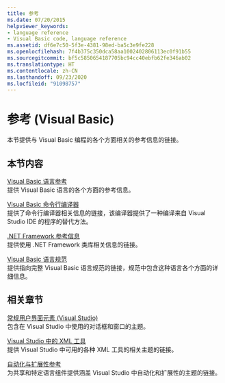 ```yaml
---
title: 参考
ms.date: 07/20/2015
helpviewer_keywords:
- language reference
- Visual Basic code, language reference
ms.assetid: df6e7c50-5f3e-4381-98ed-ba5c3e9fe228
ms.openlocfilehash: 7f4b375c350dca58aa1002402806113ec0f91b55
ms.sourcegitcommit: bf5c5850654187705bc94cc40ebfb62fe346ab02
ms.translationtype: HT
ms.contentlocale: zh-CN
ms.lasthandoff: 09/23/2020
ms.locfileid: "91098757"
---
```

# <a name="reference-visual-basic"></a>参考 (Visual Basic)

本节提供与 Visual Basic 编程的各个方面相关的参考信息的链接。  
  
## <a name="in-this-section"></a>本节内容  

 [Visual Basic 语言参考](../language-reference/index.md)  
 提供 Visual Basic 语言的各个方面的参考信息。  
  
 [Visual Basic 命令行编译器](command-line-compiler/index.md)  
 提供了命令行编译器相关信息的链接，该编译器提供了一种编译来自 Visual Studio IDE 的程序的替代方法。  
  
 [.NET Framework 参考信息](net-framework-reference-information.md)  
 提供使用 .NET Framework 类库相关信息的链接。  
  
 [Visual Basic 语言规范](language-specification/index.md)  
 提供指向完整 Visual Basic 语言规范的链接，规范中包含这种语言各个方面的详细信息。  
  
## <a name="related-sections"></a>相关章节  

 [常规用户界面元素 (Visual Studio)](/visualstudio/ide/reference/general-user-interface-elements-visual-studio)  
 包含在 Visual Studio 中使用的对话框和窗口的主题。  
  
 [Visual Studio 中的 XML 工具](/visualstudio/xml-tools/xml-tools-in-visual-studio)  
 提供 Visual Studio 中可用的各种 XML 工具的相关主题的链接。  
  
 [自动化与扩展性参考](/visualstudio/extensibility/extensibility-in-visual-studio?view=vs-2015)  
 为共享和特定语言组件提供涵盖 Visual Studio 中自动化和扩展性的主题的链接。
